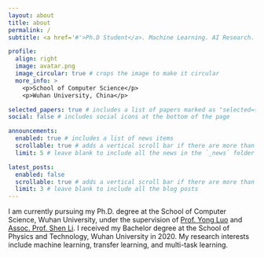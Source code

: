 ```yaml
---
layout: about
title: about
permalink: /
subtitle: <a href='#'>Ph.D Student</a>. Machine Learning. AI Research.

profile:
  align: right
  image: avatar.png
  image_circular: true # crops the image to make it circular
  more_info: >
    <p>School of Computer Science</p>
    <p>Wuhan University, China</p>

selected_papers: true # includes a list of papers marked as "selected={true}"
social: false # includes social icons at the bottom of the page

announcements:
  enabled: true # includes a list of news items
  scrollable: true # adds a vertical scroll bar if there are more than 3 news items
  limit: 5 # leave blank to include all the news in the `_news` folder

latest_posts:
  enabled: false
  scrollable: true # adds a vertical scroll bar if there are more than 3 new posts items
  limit: 3 # leave blank to include all the blog posts
---
```


I am currently pursuing my Ph.D. degree at the School of Computer Science, Wuhan University, under the supervision of [Prof. Yong Luo](https://cs.whu.edu.cn/info/1019/2856.htm) and [Assoc. Prof. Shen Li](https://sites.google.com/site/mathshenli/home).
I received my Bachelor degree at the School of Physics and Technology, Wuhan University in 2020. My research interests include machine learning, transfer learning, and multi-task learning.
